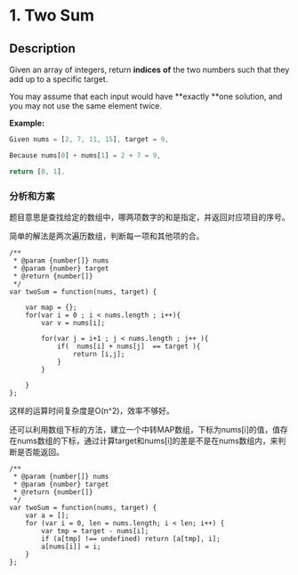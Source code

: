 # 1. Two Sum

## Description

Given an array of integers, return **indices** **of** the two numbers such that they add up to a specific target.

You may assume that each input would have **exactly **one solution, and you may not use the same element twice.

**Example:**

```js
Given nums = [2, 7, 11, 15], target = 9,

Because nums[0] + nums[1] = 2 + 7 = 9,

return [0, 1].
```

### 分析和方案

题目意思是查找给定的数组中，哪两项数字的和是指定，并返回对应项目的序号。

简单的解法是两次遍历数组，判断每一项和其他项的合。

```
/**
 * @param {number[]} nums
 * @param {number} target
 * @return {number[]}
 */
var twoSum = function(nums, target) {

    var map = {};
    for(var i = 0 ; i < nums.length ; i++){
        var v = nums[i];

        for(var j = i+1 ; j < nums.length ; j++ ){
            if(  nums[i] + nums[j]  == target ){
                return [i,j];
            }
        }

    }
};
```



这样的运算时间复杂度是O\(n^2\)，效率不够好。

还可以利用数组下标的方法，建立一个中转MAP数组，下标为nums\[i\]的值，值存在nums数组的下标，通过计算target和nums\[i\]的差是不是在nums数组内，来判断是否能返回。



```
/**
 * @param {number[]} nums
 * @param {number} target
 * @return {number[]}
 */
var twoSum = function(nums, target) {
    var a = [];
    for (var i = 0, len = nums.length; i < len; i++) {
        var tmp = target - nums[i];
        if (a[tmp] !== undefined) return [a[tmp], i];
        a[nums[i]] = i;
    }
};
```



